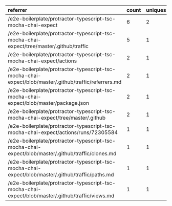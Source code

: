 | referrer                                                                                              | count | uniques |
| :---------------------------------------------------------------------------------------------------- | :---- | :------ |
| /e2e-boilerplate/protractor-typescript-tsc-mocha-chai-expect                                          | 6     | 2       |
| /e2e-boilerplate/protractor-typescript-tsc-mocha-chai-expect/tree/master/.github/traffic              | 5     | 1       |
| /e2e-boilerplate/protractor-typescript-tsc-mocha-chai-expect/actions                                  | 2     | 1       |
| /e2e-boilerplate/protractor-typescript-tsc-mocha-chai-expect/blob/master/.github/traffic/referrers.md | 2     | 1       |
| /e2e-boilerplate/protractor-typescript-tsc-mocha-chai-expect/blob/master/package.json                 | 2     | 1       |
| /e2e-boilerplate/protractor-typescript-tsc-mocha-chai-expect/tree/master/.github                      | 2     | 1       |
| /e2e-boilerplate/protractor-typescript-tsc-mocha-chai-expect/actions/runs/72305584                    | 1     | 1       |
| /e2e-boilerplate/protractor-typescript-tsc-mocha-chai-expect/blob/master/.github/traffic/clones.md    | 1     | 1       |
| /e2e-boilerplate/protractor-typescript-tsc-mocha-chai-expect/blob/master/.github/traffic/paths.md     | 1     | 1       |
| /e2e-boilerplate/protractor-typescript-tsc-mocha-chai-expect/blob/master/.github/traffic/views.md     | 1     | 1       |